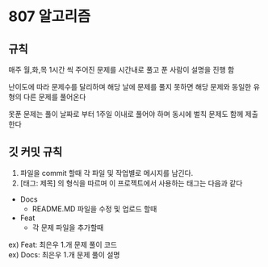 # 807 알고리즘

## 규칙

매주 월,화,목 1시간 씩 주어진 문제를 시간내로 풀고 푼 사람이 설명을 진행 함

난이도에 따라 문제수를 달리하며 해당 날에 문제를 풀지 못하면 해당 문제와 동일한 유형의 다른 문제를 풀어온다

못푼 문제는 풀이 날짜로 부터 1주일 이내로 풀어야 하며 동시에 벌칙 문제도 함께 제출한다

## 깃 커밋 규칙

1. 파일을 commit 할때 각 파일 및 작업별로 메시지를 남긴다.
2. [태그: 제목] 의 형식을 따르며 이 프로젝트에서 사용하는 태그는 다음과 같다

- Docs
  - README.MD 파일을 수정 및 업로드 할때
- Feat
  - 각 문제 파일을 추가할때

ex) Feat: 최은우 1.개 문제 풀이 코드  
ex) Docs: 최은우 1.개 문제 풀이 설명
